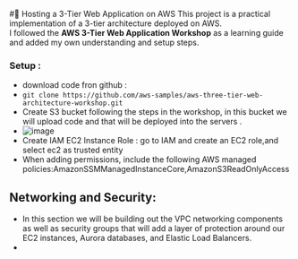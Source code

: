 #🚀 Hosting a 3-Tier Web Application on AWS
 This project is a practical implementation of a 3-tier architecture deployed on AWS.  
I followed the **AWS 3-Tier Web Application Workshop** as a learning guide and added my own understanding and setup steps.

### Setup :
- download code fron github :
-  ```git clone https://github.com/aws-samples/aws-three-tier-web-architecture-workshop.git  ```
- Create S3 bucket following the steps in the workshop, in this bucket we will upload code and that will be deployed into the servers  .
- ![image](https://github.com/user-attachments/assets/0306fe8a-ca63-43e5-887d-ccd1ba709274)
- Create IAM EC2 Instance Role : go to IAM and create an EC2 role,and select ec2 as trusted entity
- When adding permissions, include the following AWS managed policies:AmazonSSMManagedInstanceCore,AmazonS3ReadOnlyAccess
## Networking and Security:
- In this section we will be building out the VPC networking components as well as security groups that will add a layer of protection around our EC2 instances, Aurora databases, and Elastic Load Balancers.
- 
